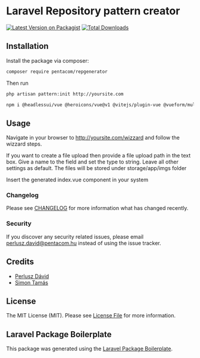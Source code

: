 # Laravel Repository pattern creator

[![Latest Version on Packagist](https://img.shields.io/packagist/v/pentacom/repgenerator.svg?style=flat-square)](https://packagist.org/packages/pentacom/repgenerator)
[![Total Downloads](https://img.shields.io/packagist/dt/pentacom/repgenerator.svg?style=flat-square)](https://packagist.org/packages/pentacom/repgenerator)

## Installation

Install the package via composer:

```bash
composer require pentacom/repgenerator
```

Then run

```bash
php artisan pattern:init http://yoursite.com
```


```bash
npm i @headlessui/vue @heroicons/vue@v1 @vitejs/plugin-vue @vueform/multiselect @vuepic/vue-datepicker date-fns ohmyfetch vue vue-router tailwindcss postcss autoprefixer ts-loader typescript
```

## Usage

Navigate in your browser to http://yoursite.com/wizzard and follow the wizzard steps.

If you want to create a file upload then provide a file upload path in the text box. Give a name to the field and set
the type to string. Leave all other settings as default. The files will be stored under storage/app/imgs folder

Insert the generated index.vue component in your system

### Changelog

Please see [CHANGELOG](CHANGELOG.md) for more information what has changed recently.

### Security

If you discover any security related issues, please email perlusz.david@pentacom.hu instead of using the issue tracker.

## Credits

- [Perlusz Dávid](https://github.com/pentacom)
- [Simon Tamás](https://github.com/pentacom)

## License

The MIT License (MIT). Please see [License File](LICENSE.md) for more information.

## Laravel Package Boilerplate

This package was generated using the [Laravel Package Boilerplate](https://laravelpackageboilerplate.com).
